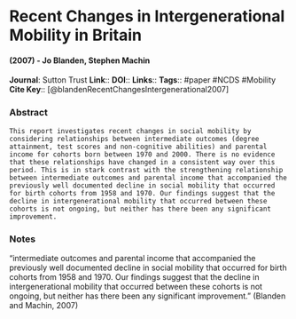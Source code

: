 # Recent Changes in Intergenerational Mobility in Britain
#### (2007) - Jo Blanden, Stephen Machin
**Journal**: Sutton Trust
**Link**:: 
**DOI**:: 
**Links**:: 
**Tags**:: #paper #NCDS #Mobility 
**Cite Key**:: [@blandenRecentChangesIntergenerational2007]

### Abstract

```
This report investigates recent changes in social mobility by considering relationships between intermediate outcomes (degree attainment, test scores and non-cognitive abilities) and parental income for cohorts born between 1970 and 2000. There is no evidence that these relationships have changed in a consistent way over this period. This is in stark contrast with the strengthening relationship between intermediate outcomes and parental income that accompanied the previously well documented decline in social mobility that occurred for birth cohorts from 1958 and 1970. Our findings suggest that the decline in intergenerational mobility that occurred between these cohorts is not ongoing, but neither has there been any significant improvement.
```

### Notes

“intermediate outcomes and parental income that accompanied the previously well documented decline in social mobility that occurred for birth cohorts from 1958 and 1970. Our findings suggest that the decline in intergenerational mobility that occurred between these cohorts is not ongoing, but neither has there been any significant improvement.” (Blanden and Machin, 2007)